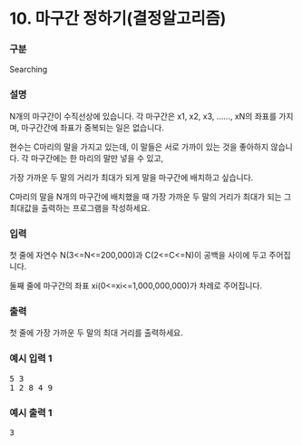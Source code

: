 # 10. 마구간 정하기(결정알고리즘)

### 구분

<p>Searching</p>

### 설명

<p>N개의 마구간이 수직선상에 있습니다. 각 마구간은 x1, x2, x3, ......, xN의 좌표를 가지며, 마구간간에 좌표가 중복되는 일은 없습니다.</p>

<p>현수는 C마리의 말을 가지고 있는데, 이 말들은 서로 가까이 있는 것을 좋아하지 않습니다. 각 마구간에는 한 마리의 말만 넣을 수 있고,</p>

<p>가장 가까운 두 말의 거리가 최대가 되게 말을 마구간에 배치하고 싶습니다.</p>

<p>C마리의 말을 N개의 마구간에 배치했을 때 가장 가까운 두 말의 거리가 최대가 되는 그 최대값을 출력하는 프로그램을 작성하세요.</p>

### 입력

<p>첫 줄에 자연수 N(3<=N<=200,000)과 C(2<=C<=N)이 공백을 사이에 두고 주어집니다.</p>

<p>둘째 줄에 마구간의 좌표 xi(0<=xi<=1,000,000,000)가 차례로 주어집니다.</p>

### 출력

<p>첫 줄에 가장 가까운 두 말의 최대 거리를 출력하세요.</p>

### 예시 입력 1

<pre>5 3
1 2 8 4 9</pre>

### 예시 출력 1

<pre>3</pre>
